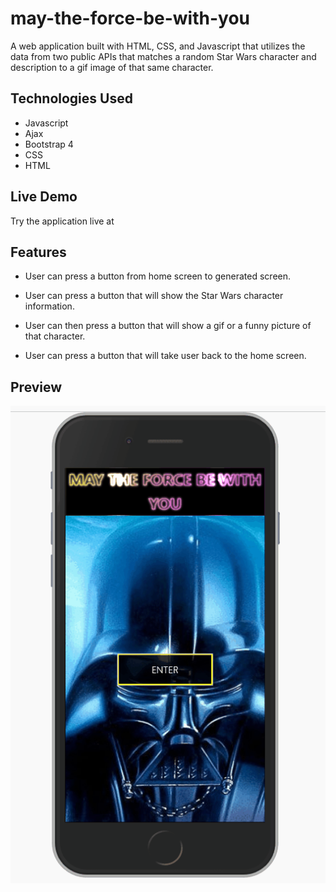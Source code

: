 # may-the-force-be-with-you
A web application built with HTML, CSS, and Javascript that utilizes the data from two public APIs that matches a random Star Wars character and description to a gif image of that same character.

## Technologies Used
- Javascript
- Ajax
- Bootstrap 4
- CSS
- HTML

## Live Demo
Try the application live at

## Features

- User can press a button from home screen to generated screen.

- User can press a button that will show the Star Wars character information.

- User can then press a button that will show a gif or a funny picture of that character.

- User can press a button that will take user back to the home screen.

## Preview

![Watch the video](api.github.gif)
